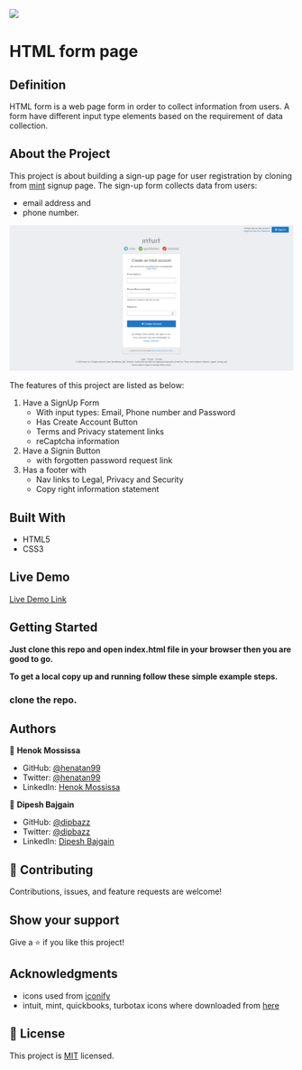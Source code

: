 ![](https://img.shields.io/badge/Microverse-blueviolet)

# HTML form page 

## Definition 

HTML form is a web page form in order to collect information from users. A form have different input type elements based on the requirement of data collection. 

## About the Project 

This project is about building a sign-up page for user registration by cloning from [mint](https://www.mint.com/) signup page. The sign-up form collects data from users: 
- email address and 
- phone number. 

![screenshot](./assets/app_screenshot.png)

The features of this project are listed as below:
1. Have a SignUp Form 
    - With input types: Email, Phone number and Password 
    - Has Create Account Button 
    - Terms and Privacy statement links
    - reCaptcha information     
2. Have a Signin Button 
    - with forgotten password request link 
3. Has a footer with 
   - Nav links to Legal, Privacy and Security 
   - Copy right information statement 

## Built With

- HTML5
- CSS3

## Live Demo

[Live Demo Link](https://dipbazz.github.io/html-forms/)


## Getting Started

**Just clone this repo and open index.html file in your browser then you are good to go.**


**To get a local copy up and running follow these simple example steps.**

### clone the repo.


## Authors

👤 **Henok Mossissa**

- GitHub: [@henatan99](https://github.com/henatan99)
- Twitter: [@henatan99](https://twitter.com/henatan99)
- LinkedIn: [Henok Mossissa](https://www.linkedin.com/in/henok-mekonnen-2a251613/)

👤 **Dipesh Bajgain**

- GitHub: [@dipbazz](https://github.com/dipbazz)
- Twitter: [@dipbazz](https://twitter.com/dipbazz)
- LinkedIn: [Dipesh Bajgain](https://www.linkedin.com/in/dipbazz/)

## 🤝 Contributing

Contributions, issues, and feature requests are welcome!

## Show your support

Give a ⭐️ if you like this project!

## Acknowledgments

- icons used from [iconify](https://iconify.design/)
- intuit, mint, quickbooks, turbotax icons where downloaded from [here](https://accounts.intuit.com/signup.html)

## 📝 License

This project is [MIT](./LICENSE) licensed. 
